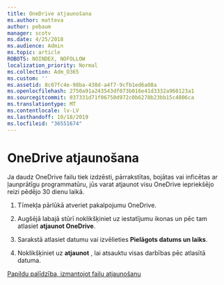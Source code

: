 ```yaml
---
title: OneDrive atjaunošana
ms.author: matteva
author: pebaum
manager: scotv
ms.date: 4/25/2018
ms.audience: Admin
ms.topic: article
ROBOTS: NOINDEX, NOFOLLOW
localization_priority: Normal
ms.collection: Adm_O365
ms.custom: ''
ms.assetid: 8c07fc4e-98ba-438d-a4f7-9cfb1ed6a08a
ms.openlocfilehash: 2750a91a243543df073b016e41d3332a968123a1
ms.sourcegitcommit: 037331d71f06750d972c0b6278b23bb15c4806ca
ms.translationtype: MT
ms.contentlocale: lv-LV
ms.lasthandoff: 10/18/2019
ms.locfileid: "36551674"
---
```

# <a name="restore-your-onedrive"></a>OneDrive atjaunošana

Ja daudz OneDrive failu tiek izdzēsti, pārrakstītas, bojātas vai inficētas ar ļaunprātīgu programmatūru, jūs varat atjaunot visu OneDrive iepriekšējo reizi pēdējo 30 dienu laikā.
  
1. Tīmekļa pārlūkā atveriet pakalpojumu OneDrive.
    
2. Augšējā labajā stūrī noklikšķiniet uz iestatījumu ikonas un pēc tam atlasiet **atjaunot OneDrive**.
    
3. Sarakstā atlasiet datumu vai izvēlieties **Pielāgots datums un laiks**.
    
4. Noklikšķiniet uz **atjaunot** , lai atsauktu visas darbības pēc atlasītā datuma. 
    
[Papildu palīdzība, izmantojot failu atjaunošanu](https://go.microsoft.com/fwlink/?linkid=872874)
  

